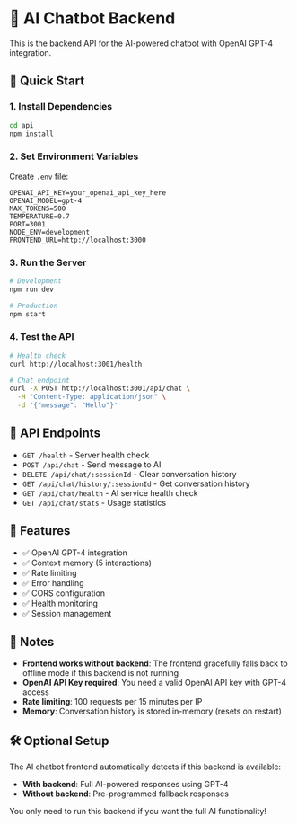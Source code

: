 # 🤖 AI Chatbot Backend

This is the backend API for the AI-powered chatbot with OpenAI GPT-4 integration.

## 🚀 Quick Start

### 1. Install Dependencies

```bash
cd api
npm install
```

### 2. Set Environment Variables

Create `.env` file:

```env
OPENAI_API_KEY=your_openai_api_key_here
OPENAI_MODEL=gpt-4
MAX_TOKENS=500
TEMPERATURE=0.7
PORT=3001
NODE_ENV=development
FRONTEND_URL=http://localhost:3000
```

### 3. Run the Server

```bash
# Development
npm run dev

# Production
npm start
```

### 4. Test the API

```bash
# Health check
curl http://localhost:3001/health

# Chat endpoint
curl -X POST http://localhost:3001/api/chat \
  -H "Content-Type: application/json" \
  -d '{"message": "Hello"}'
```

## 📡 API Endpoints

- `GET /health` - Server health check
- `POST /api/chat` - Send message to AI
- `DELETE /api/chat/:sessionId` - Clear conversation history
- `GET /api/chat/history/:sessionId` - Get conversation history
- `GET /api/chat/health` - AI service health check
- `GET /api/chat/stats` - Usage statistics

## 🔧 Features

- ✅ OpenAI GPT-4 integration
- ✅ Context memory (5 interactions)
- ✅ Rate limiting
- ✅ Error handling
- ✅ CORS configuration
- ✅ Health monitoring
- ✅ Session management

## 📝 Notes

- **Frontend works without backend**: The frontend gracefully falls back to offline mode if this backend is not running
- **OpenAI API Key required**: You need a valid OpenAI API key with GPT-4 access
- **Rate limiting**: 100 requests per 15 minutes per IP
- **Memory**: Conversation history is stored in-memory (resets on restart)

## 🛠️ Optional Setup

The AI chatbot frontend automatically detects if this backend is available:

- **With backend**: Full AI-powered responses using GPT-4
- **Without backend**: Pre-programmed fallback responses

You only need to run this backend if you want the full AI functionality!
